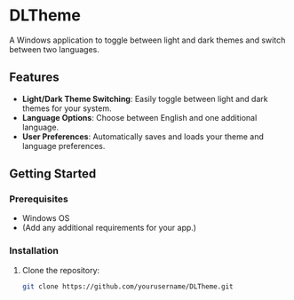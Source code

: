 # DLTheme

A Windows application to toggle between light and dark themes and switch between two languages.

## Features
- **Light/Dark Theme Switching**: Easily toggle between light and dark themes for your system.
- **Language Options**: Choose between English and one additional language.
- **User Preferences**: Automatically saves and loads your theme and language preferences.

## Getting Started

### Prerequisites
- Windows OS
- (Add any additional requirements for your app.)

### Installation
1. Clone the repository:
   ```bash
   git clone https://github.com/yourusername/DLTheme.git
